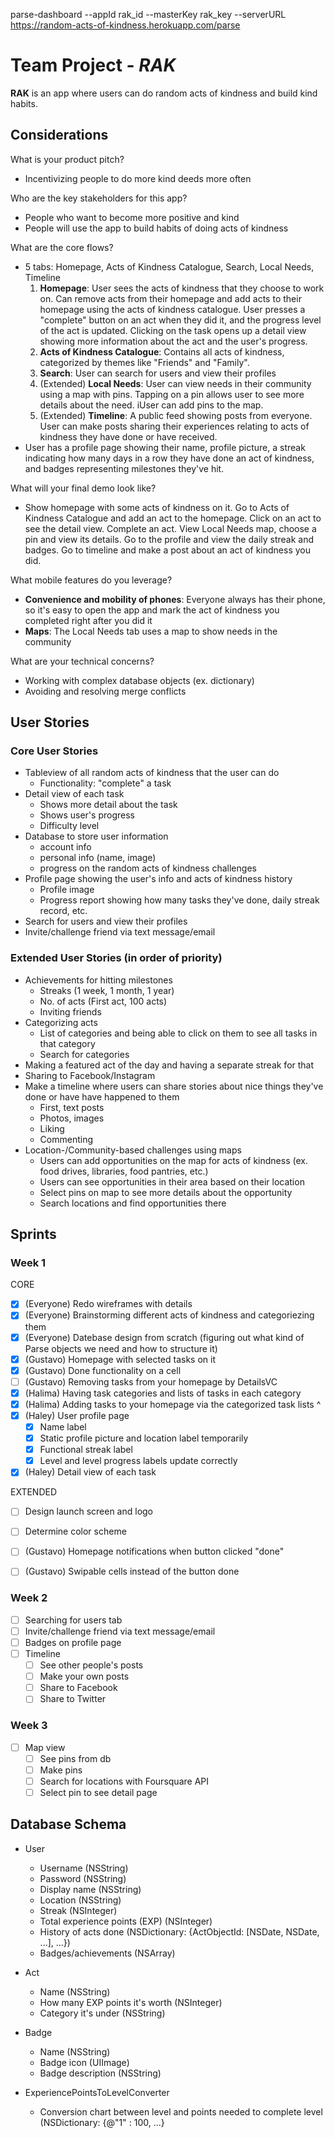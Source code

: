 parse-dashboard --appId rak_id --masterKey rak_key --serverURL https://random-acts-of-kindness.herokuapp.com/parse

# Team Project - *RAK*

**RAK** is an app where users can do random acts of kindness and build kind habits.

## Considerations

What is your product pitch?
- Incentivizing people to do more kind deeds more often

Who are the key stakeholders for this app?
- People who want to become more positive and kind
- People will use the app to build habits of doing acts of kindness

What are the core flows?
- 5 tabs: Homepage, Acts of Kindness Catalogue, Search, Local Needs, Timeline
  1. **Homepage**: User sees the acts of kindness that they choose to work on. Can remove acts from their homepage and add acts to their homepage using the acts of kindness catalogue. User presses a "complete" button on an act when they did it, and the progress level of the act is updated. Clicking on the task opens up a detail view showing more information about the act and the user's progress.
  2. **Acts of Kindness Catalogue**: Contains all acts of kindness, categorized by themes like "Friends" and "Family".
  3. **Search**: User can search for users and view their profiles
  4. (Extended) **Local Needs**: User can view needs in their community using a map with pins. Tapping on a pin allows user to see more details about the need. iUser can add pins to the map.
  5. (Extended) **Timeline**: A public feed showing posts from everyone. User can make posts sharing their experiences relating to acts of kindness they have done or have received.
- User has a profile page showing their name, profile picture, a streak indicating how many days in a row they have done an act of kindness, and badges representing milestones they've hit.

What will your final demo look like?
- Show homepage with some acts of kindness on it. Go to Acts of Kindness Catalogue and add an act to the homepage. Click on an act to see the detail view. Complete an act. View Local Needs map, choose a pin and view its details. Go to the profile and view the daily streak and badges. Go to timeline and make a post about an act of kindness you did.

What mobile features do you leverage?
- **Convenience and mobility of phones**: Everyone always has their phone, so it's easy to open the app and mark the act of kindness you completed right after you did it
- **Maps**: The Local Needs tab uses a map to show needs in the community

What are your technical concerns?
- Working with complex database objects (ex. dictionary)
- Avoiding and resolving merge conflicts

## User Stories

### Core User Stories
- Tableview of all random acts of kindness that the user can do
  - Functionality: "complete" a task
- Detail view of each task
  - Shows more detail about the task
  - Shows user's progress
  - Difficulty level
- Database to store user information
  - account info
  - personal info (name, image)
  - progress on the random acts of kindness challenges
- Profile page showing the user's info and acts of kindness history
  - Profile image
  - Progress report showing how many tasks they've done, daily streak record, etc.
- Search for users and view their profiles
- Invite/challenge friend via text message/email

### Extended User Stories (in order of priority)
- Achievements for hitting milestones
  - Streaks (1 week, 1 month, 1 year)
  - No. of acts (First act, 100 acts)
  - Inviting friends
- Categorizing acts
  - List of categories and being able to click on them to see all tasks in that category
  - Search for categories
- Making a featured act of the day and having a separate streak for that
- Sharing to Facebook/Instagram
- Make a timeline where users can share stories about nice things they've done or have have happened to them
  - First, text posts
  - Photos, images
  - Liking
  - Commenting
- Location-/Community-based challenges using maps
  - Users can add opportunities on the map for acts of kindness (ex. food drives, libraries, food pantries, etc.)
  - Users can see opportunities in their area based on their location
  - Select pins on map to see more details about the opportunity
  - Search locations and find opportunities there

## Sprints

### Week 1

CORE
- [x] (Everyone) Redo wireframes with details
- [x] (Everyone) Brainstorming different acts of kindness and categoriezing them
- [x] (Everyone) Datebase design from scratch (figuring out what kind of Parse objects we need and how to structure it)
- [x] (Gustavo) Homepage with selected tasks on it
- [x] (Gustavo) Done functionality on a cell
- [ ] (Gustavo) Removing tasks from your homepage by DetailsVC
- [X] (Halima) Having task categories and lists of tasks in each category
- [X] (Halima) Adding tasks to your homepage via the categorized task lists ^
- [x] (Haley) User profile page
  - [x] Name label
  - [x] Static profile picture and location label temporarily
  - [x] Functional streak label
  - [x] Level and level progress labels update correctly
- [x] (Haley) Detail view of each task

EXTENDED
- [ ] Design launch screen and logo
- [ ] Determine color scheme
- [ ] (Gustavo) Homepage notifications when button clicked "done"
- [ ] (Gustavo) Swipable cells instead of the button done



### Week 2
- [ ] Searching for users tab
- [ ] Invite/challenge friend via text message/email
- [ ] Badges on profile page
- [ ] Timeline
  - [ ] See other people's posts
  - [ ] Make your own posts
  - [ ] Share to Facebook
  - [ ] Share to Twitter
  
### Week 3
- [ ] Map view
  - [ ] See pins from db
  - [ ] Make pins
  - [ ] Search for locations with Foursquare API
  - [ ] Select pin to see detail page

## Database Schema
- User
  - Username (NSString)
  - Password (NSString)
  - Display name (NSString)
  - Location (NSString)
  - Streak (NSInteger)
  - Total experience points (EXP) (NSInteger)
  - History of acts done (NSDictionary: {ActObjectId: [NSDate, NSDate, ...], ...})
  - Badges/achievements (NSArray)
  
- Act
  - Name (NSString)
  - How many EXP points it's worth (NSInteger)
  - Category it's under (NSString)

- Badge
  - Name (NSString)
  - Badge icon (UIImage)
  - Badge description (NSString)
  
- ExperiencePointsToLevelConverter
  - Conversion chart between level and points needed to complete level (NSDictionary: {@"1" : 100, ...}

